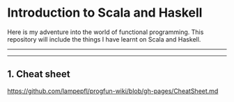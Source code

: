 # Introduction to Scala and Haskell

Here is my adventure into the world of functional programming. This repository will include the things I have learnt on Scala and Haskell.

---
---

## 1. Cheat sheet 

https://github.com/lampepfl/progfun-wiki/blob/gh-pages/CheatSheet.md
